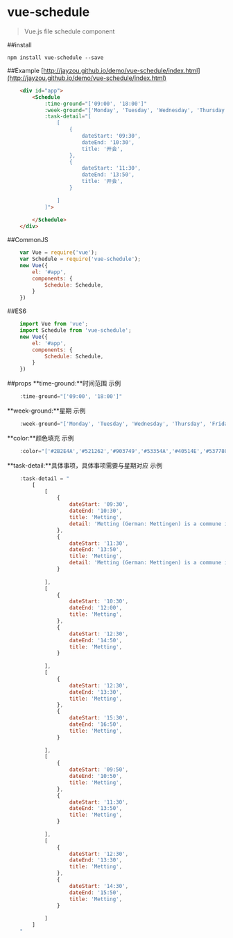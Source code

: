 # vue-schedule

> Vue.js file schedule component

##install

    npm install vue-schedule --save

##Example
[http://jayzou.github.io/demo/vue-schedule/index.html](http://jayzou.github.io/demo/vue-schedule/index.html)
```Html
	<div id="app">
		<Schedule 
			:time-ground="['09:00', '18:00']" 
			:week-ground="['Monday', 'Tuesday', 'Wednesday', 'Thursday', 'Friday']" 
			:task-detail="[
				[
					{
						dateStart: '09:30',
						dateEnd: '10:30',
						title: '开会',
					},
					{
						dateStart: '11:30',
						dateEnd: '13:50',
						title: '开会',
					}
					
				]
			]">
				
		</Schedule>
	</div>
```

##CommonJS
```javascript
	var Vue = require('vue');
	var Schedule = require('vue-schedule');
	new Vue({
	    el: '#app',
	    components: {
	        Schedule: Schedule,
	    }
	})
```

##ES6
```javascript
	import Vue from 'vue';
	import Schedule from 'vue-schedule';
	new Vue({
	    el: '#app',
	    components: {
	        Schedule: Schedule,
	    }
	})
```

##props
**time-ground:**时间范围
示例	
```javascript
	:time-ground="['09:00', '18:00']" 
```

**week-ground:**星期
示例	
```javascript
	:week-ground="['Monday', 'Tuesday', 'Wednesday', 'Thursday', 'Friday']" 
```

**color:**颜色填充
示例	
```javascript
	:color="['#2B2E4A','#521262','#903749','#53354A','#40514E','#537780']" 
```

**task-detail:**具体事项，具体事项需要与星期对应
示例	
```javascript
	:task-detail = "
		[ 
			[
				{
				    dateStart: '09:30',
				    dateEnd: '10:30',
				    title: 'Metting',
				    detail: 'Metting (German: Mettingen) is a commune in the Moselle department in Grand Est in north-eastern France.'
				}, 
				{
				    dateStart: '11:30',
				    dateEnd: '13:50',
				    title: 'Metting',
				    detail: 'Metting (German: Mettingen) is a commune in the Moselle department in Grand Est in north-eastern France.'
				}
			
			], 
			[
				{
				    dateStart: '10:30',
				    dateEnd: '12:00',
				    title: 'Metting',
				}, 
				{
				    dateStart: '12:30',
				    dateEnd: '14:50',
				    title: 'Metting',
				}
			
			], 
			[
				{
				    dateStart: '12:30',
				    dateEnd: '13:30',
				    title: 'Metting',
				}, 
				{
				    dateStart: '15:30',
				    dateEnd: '16:50',
				    title: 'Metting',
				}
			
			], 
			[
				{
				    dateStart: '09:50',
				    dateEnd: '10:50',
				    title: 'Metting',
				}, 
				{
				    dateStart: '11:30',
				    dateEnd: '13:50',
				    title: 'Metting',
				}
				
			],
			[
				{
				    dateStart: '12:30',
				    dateEnd: '13:30',
				    title: 'Metting',
				}, 
				{
				    dateStart: '14:30',
				    dateEnd: '15:50',
				    title: 'Metting',
				}
			
			]
		]
	"
```